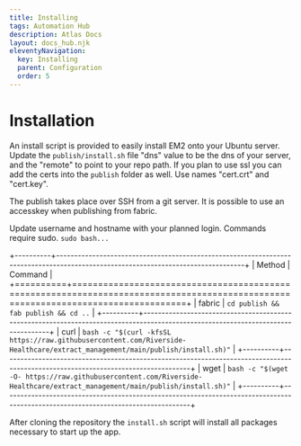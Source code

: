```yaml
---
title: Installing
tags: Automation Hub
description: Atlas Docs
layout: docs_hub.njk
eleventyNavigation:
  key: Installing
  parent: Configuration
  order: 5
---
```


# Installation


An install script is provided to easily install EM2 onto your Ubuntu server. Update the ``publish/install.sh`` file "dns" value to be the dns of your server, and the "remote" to point to your repo path. If you plan to use ssl you can add the certs into the ``publish`` folder as well. Use names "cert.crt" and "cert.key".

The publish takes place over SSH from a git server. It is possible to use an accesskey when publishing from fabric.

Update username and hostname with your planned login. Commands require sudo. ``sudo bash...``

+----------+----------------------------------------------------------------------------------------------------------------------------------+
| Method   | Command                                                                                                                          |
+==========+==================================================================================================================================+
| fabric   | ``cd publish && fab publish && cd ..``                                                                                           |
+----------+----------------------------------------------------------------------------------------------------------------------------------+
| curl     | ``bash -c "$(curl -kfsSL https://raw.githubusercontent.com/Riverside-Healthcare/extract_management/main/publish/install.sh)"``   |
+----------+----------------------------------------------------------------------------------------------------------------------------------+
| wget     | ``bash -c "$(wget -O- https://raw.githubusercontent.com/Riverside-Healthcare/extract_management/main/publish/install.sh)"``      |
+----------+----------------------------------------------------------------------------------------------------------------------------------+

After cloning the repository the ``install.sh`` script will install all packages necessary to start up the app.
